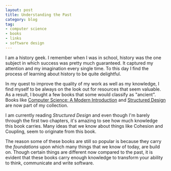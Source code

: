 ```yaml
---
layout: post
title: Understanding the Past
category: blog
tag:
- computer science
- books
- links
- software design
---
```


I am a history geek. I remember when I was in school, history was the one subject in which success was pretty much guaranteed. It captured my attention and my imagination every single time. To this day I find the process of learning about history to be quite delightful.

In my quest to improve the quality of my work as well as my knowledge, I find myself to be always on the look out for resources that seem valuable. As a result, I bought a few books that some would classify as "ancient". Books like [Computer Science: A Modern Introduction](https://www.amazon.co.uk/Computer-Science-Introduction-Prentice-International/dp/0131659456/ref=sr_1_1?ie=UTF8&qid=1441740021&sr=8-1&keywords=a+modern+introduction+to+computer+science) and [Structured Design](http://www.amazon.co.uk/Structured-Design-Fundamentals-Discipline-Programme/dp/0138544719/ref=sr_1_1?ie=UTF8&qid=1441740137&sr=8-1&keywords=structured+design) are now part of my collection.

I am currently reading *Structured Design* and even though I'm barely through the first two chapters, it's amazing to see how much knowledge this book carries. Many ideas that we know about things like Cohesion and Coupling, seem to originate from this book.

The reason some of these books are still so popular is because they carry the *foundations* upon which many things that we know of today, are build on. Though certain things are different now compared to the past, it is evident that these books carry enough knowledge to transform your ability to think, communicate and write software.
